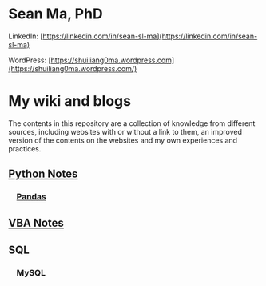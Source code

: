 # Sean Ma, PhD

LinkedIn: [https://linkedin.com/in/sean-sl-ma](https://linkedin.com/in/sean-sl-ma)

WordPress: [https://shuiliang0ma.wordpress.com](https://shuiliang0ma.wordpress.com/)

# My wiki and blogs

The contents in this repository are a collection of knowledge from different sources, including websites with or without a link to them, an improved version of the contents on the websites and my own experiences and practices.

## [Python Notes](Python.ipynb)

### &emsp;[Pandas](Python/Pandas.ipynb)

## [VBA Notes](VBA.md)

## SQL
### &emsp;MySQL
